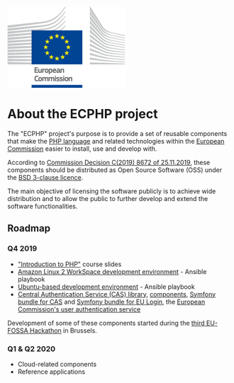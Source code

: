 ![European Commission logo](./assets/european-commission-logo.png)

# About the ECPHP project

The "ECPHP" project's purpose is to provide a set of reusable components that make the [PHP language](https://www.php.net/) and related technologies within the [European Commission](https://ec.europa.eu/) easier to install, use and develop with.

According to [Commission Decision C(2019) 8672 of 25.11.2019](https://ec.europa.eu/transparency/regdoc/index.cfm?fuseaction=list&n=10&adv=0&coteId=3&year=2019&number=8672&version=F&serviceId=10165), these components should be distributed as Open Source Software (OSS) under the [BSD 3-clause licence](https://opensource.org/licenses/BSD-3-Clause).

The main objective of licensing the software publicly is to achieve wide distribution and to allow the public to further develop and extend the software functionalities.

## Roadmap

### Q4 2019

* ["Introduction to PHP"](https://github.com/ecphp/php-intro) course slides
* [Amazon Linux 2 WorkSpace development environment](https://github.com/ecphp/aws-workspace-php) - Ansible playbook
* [Ubuntu-based development environment](https://github.com/ecphp/linux-workstation) - Ansible playbook
* [Central Authentication Service (CAS) library](https://github.com/ecphp/cas-lib), [components](https://github.com/ecphp/ecas), [Symfony bundle for CAS](https://github.com/ecphp/cas-bundle) and [Symfony bundle for EU Login](https://github.com/ecphp/eu-login-bundle), the [European Commission's user authentication service](https://webgate.ec.europa.eu/cas/about.html)

Development of some of these components started during the [third EU-FOSSA Hackathon](https://eufossa.github.io/eu-hackathon-2019/) in Brussels.

### Q1 & Q2 2020

* Cloud-related components
* Reference applications
